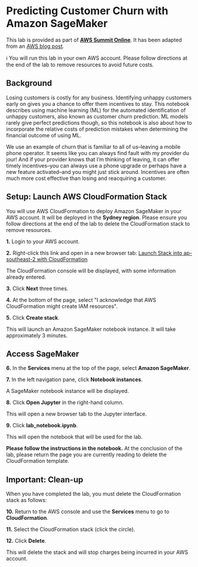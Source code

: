 
# **Predicting Customer Churn with Amazon SageMaker**

This lab is provided as part of **[AWS Summit Online](https://aws.amazon.com/events/summits/online/)**. It has been adapted from an [AWS blog post](https://aws.amazon.com/blogs/ai/predicting-customer-churn-with-amazon-machine-learning/).

ℹ️ You will run this lab in your own AWS account. Please follow directions at the end of the lab to remove resources to avoid future costs.

## Background

Losing customers is costly for any business.  Identifying unhappy customers early on gives you a chance to offer them incentives to stay.  This notebook describes using machine learning (ML) for the automated identification of unhappy customers, also known as customer churn prediction. ML models rarely give perfect predictions though, so this notebook is also about how to incorporate the relative costs of prediction mistakes when determining the financial outcome of using ML.

We use an example of churn that is familiar to all of us–leaving a mobile phone operator.  It seems like you can always find fault with my provider du jour! And if your provider knows that I’m thinking of leaving, it can offer timely incentives–you can always use a phone upgrade or perhaps have a new feature activated–and you might just stick around. Incentives are often much more cost effective than losing and reacquiring a customer.

## Setup: Launch AWS CloudFormation Stack

You will use AWS CloudFormation to deploy Amazon SageMaker in your AWS account. It will be deployed in the **Sydney region**. Please ensure you follow directions at the end of the lab to delete the CloudFormation stack to remove resources.

**1.** Login to your AWS account.

**2.** Right-click this link and open in a new browser tab: [Launch Stack into ap-southeast-2 with CloudFormation](https://console.aws.amazon.com/cloudformation/home?region=ap-southeast-2#/stacks/new?stackName=SageMakerChurn&templateURL=https://s3-ap-southeast-2.amazonaws.com/share.jr-class.net/sagemaker-churn-lab.yaml)

The CloudFormation console will be displayed, with some information already entered.

**3.** Click **Next** three times.

**4.** At the bottom of the page, select "I acknowledge that AWS CloudFormation might create IAM resources".

**5.** Click **Create stack**.

This will launch an Amazon SageMaker notebook instance. It will take approximately 3 minutes.

## Access SageMaker

**6.** In the **Services** menu at the top of the page, select **Amazon SageMaker**.

**7.** In the left navigation pane, click **Notebook instances**.

A SageMaker notebook instance will be displayed.

**8.** Click **Open Jupyter** in the right-hand column.

This will open a new browser tab to the Jupyter interface.

**9.** Click **lab_notebook.ipynb**.

This will open the notebook that will be used for the lab.

**Please follow the instructions in the notebook.** At the conclusion of the lab, please return the page you are currently reading to delete the CloudFormation template.

## Important: Clean-up

When you have completed the lab, you must delete the CloudFormation stack as follows:

**10.** Return to the AWS console and use the **Services** menu to go to **CloudFormation**.

**11.** Select the CloudFormation stack (click the circle).

**12.** Click **Delete**.

This will delete the stack and will stop charges being incurred in your AWS account.
